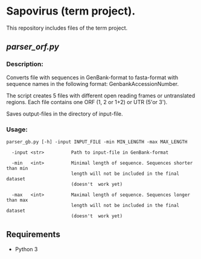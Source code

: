 # Sapovirus (term project).

This repository includes files of the term project. 

## *parser_orf.py*

### Description:

Converts file with sequences in GenBank-format to fasta-format with sequence names in the following format: GenbankAccessionNumber.

The script creates 5 files with different open reading frames or untranslated regions. Each file contains one ORF (1, 2 or 1+2) or UTR (5'or 3').

Saves output-files in the directory of input-file.

### Usage:

```
parser_gb.py [-h] -input INPUT_FILE -min MIN_LENGTH -max MAX_LENGTH

  -input <str>          Path to input-file in GenBank-format
                        
  -min   <int>          Minimal length of sequence. Sequences shorter than min
                        length will not be included in the final dataset
                        (doesn't  work yet)
                        
  -max   <int>          Maximal length of sequence. Sequences longer than max
                        length will not be included in the final dataset
                        (doesn't  work yet)
```
## Requirements

* Python 3
